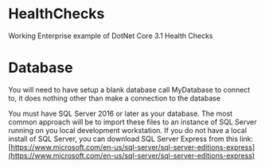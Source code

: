# HealthChecks
Working Enterprise example of DotNet Core 3.1 Health Checks

# Database
You will need to have setup a blank database call MyDatabase to connect to, it does nothing other than make a connection to the database

You must have SQL Server 2016 or later as your database.  The most common approach will be to import these files to an instance of SQL Server running on you local development workstation.  If you do not have a local install of SQL Server, you can download SQL Server Express from this link: [https://www.microsoft.com/en-us/sql-server/sql-server-editions-express](https://www.microsoft.com/en-us/sql-server/sql-server-editions-express)
